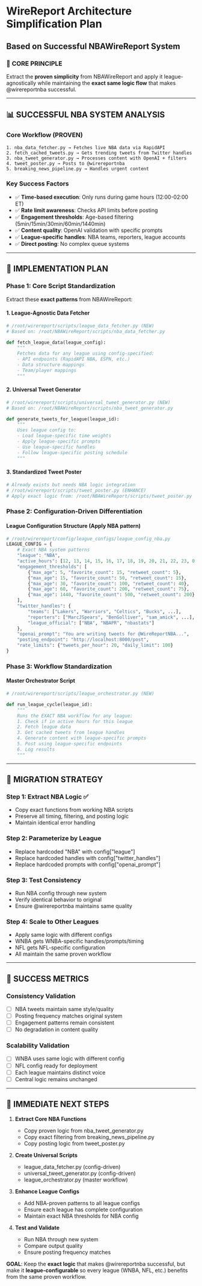 # WireReport Architecture Simplification Plan
## Based on Successful NBAWireReport System

### 🎯 **CORE PRINCIPLE**
Extract the **proven simplicity** from NBAWireReport and apply it league-agnostically while maintaining the **exact same logic flow** that makes @wirereportnba successful.

---

## 📊 **SUCCESSFUL NBA SYSTEM ANALYSIS**

### **Core Workflow (PROVEN)**
```
1. nba_data_fetcher.py → Fetches live NBA data via RapidAPI
2. fetch_cached_tweets.py → Gets trending tweets from Twitter handles
3. nba_tweet_generator.py → Processes content with OpenAI + filters
4. tweet_poster.py → Posts to @wirereportnba
5. breaking_news_pipeline.py → Handles urgent content
```

### **Key Success Factors**
- ✅ **Time-based execution**: Only runs during game hours (12:00-02:00 ET)
- ✅ **Rate limit awareness**: Checks API limits before posting
- ✅ **Engagement thresholds**: Age-based filtering (5min/15min/30min/60min/1440min)
- ✅ **Content quality**: OpenAI validation with specific prompts
- ✅ **League-specific handles**: NBA teams, reporters, league accounts
- ✅ **Direct posting**: No complex queue systems

---

## 🔧 **IMPLEMENTATION PLAN**

### **Phase 1: Core Script Standardization**
Extract these **exact patterns** from NBAWireReport:

#### **1. League-Agnostic Data Fetcher**
```python
# /root/wirereport/scripts/league_data_fetcher.py (NEW)
# Based on: /root/NBAWireReport/scripts/nba_data_fetcher.py

def fetch_league_data(league_config):
    """
    Fetches data for any league using config-specified:
    - API endpoints (RapidAPI NBA, ESPN, etc.)
    - Data structure mappings
    - Team/player mappings
    """
```

#### **2. Universal Tweet Generator**
```python
# /root/wirereport/scripts/universal_tweet_generator.py (NEW)
# Based on: /root/NBAWireReport/scripts/nba_tweet_generator.py

def generate_tweets_for_league(league_id):
    """
    Uses league config to:
    - Load league-specific time weights
    - Apply league-specific prompts
    - Use league-specific handles
    - Follow league-specific posting schedule
    """
```

#### **3. Standardized Tweet Poster**
```python
# Already exists but needs NBA logic integration
# /root/wirereport/scripts/tweet_poster.py (ENHANCE)
# Apply exact logic from: /root/NBAWireReport/scripts/tweet_poster.py
```

### **Phase 2: Configuration-Driven Differentiation**

#### **League Configuration Structure** (Apply NBA pattern)
```python
# /root/wirereport/config/league_configs/league_config_nba.py
LEAGUE_CONFIG = {
    # Exact NBA system patterns
    "league": "NBA",
    "active_hours": [12, 13, 14, 15, 16, 17, 18, 19, 20, 21, 22, 23, 0, 1, 2],
    "engagement_thresholds": [
        {"max_age": 5, "favorite_count": 15, "retweet_count": 5},
        {"max_age": 15, "favorite_count": 50, "retweet_count": 15},
        {"max_age": 30, "favorite_count": 100, "retweet_count": 40},
        {"max_age": 60, "favorite_count": 200, "retweet_count": 75},
        {"max_age": 1440, "favorite_count": 500, "retweet_count": 200}
    ],
    "twitter_handles": {
        "teams": ["Lakers", "Warriors", "Celtics", "Bucks", ...],
        "reporters": ["MarcJSpears", "BenGolliver", "sam_amick", ...],
        "league_official": ["NBA", "NBAPR", "nbastats"]
    },
    "openai_prompt": "You are writing tweets for @WireReportNBA...",
    "posting_endpoint": "http://localhost:8000/post",
    "rate_limits": {"tweets_per_hour": 20, "daily_limit": 100}
}
```

### **Phase 3: Workflow Standardization**

#### **Master Orchestrator Script**
```python
# /root/wirereport/scripts/league_orchestrator.py (NEW)

def run_league_cycle(league_id):
    """
    Runs the EXACT NBA workflow for any league:
    1. Check if in active hours for this league
    2. Fetch league data
    3. Get cached tweets from league handles  
    4. Generate content with league-specific prompts
    5. Post using league-specific endpoints
    6. Log results
    """
```

---

## 🔄 **MIGRATION STRATEGY**

### **Step 1: Extract NBA Logic** ✅
- Copy exact functions from working NBA scripts
- Preserve all timing, filtering, and posting logic
- Maintain identical error handling

### **Step 2: Parameterize by League**
- Replace hardcoded "NBA" with config["league"]
- Replace hardcoded handles with config["twitter_handles"]
- Replace hardcoded prompts with config["openai_prompt"]

### **Step 3: Test Consistency**
- Run NBA config through new system
- Verify identical behavior to original
- Ensure @wirereportnba maintains same quality

### **Step 4: Scale to Other Leagues**
- Apply same logic with different configs
- WNBA gets WNBA-specific handles/prompts/timing
- NFL gets NFL-specific configuration
- All maintain the same proven workflow

---

## 🎯 **SUCCESS METRICS**

### **Consistency Validation**
- [ ] NBA tweets maintain same style/quality
- [ ] Posting frequency matches original system
- [ ] Engagement patterns remain consistent
- [ ] No degradation in content quality

### **Scalability Validation**
- [ ] WNBA uses same logic with different config
- [ ] NFL config ready for deployment
- [ ] Each league maintains distinct voice
- [ ] Central logic remains unchanged

---

## 🚀 **IMMEDIATE NEXT STEPS**

1. **Extract Core NBA Functions**
   - Copy proven logic from nba_tweet_generator.py
   - Copy exact filtering from breaking_news_pipeline.py
   - Copy posting logic from tweet_poster.py

2. **Create Universal Scripts**
   - league_data_fetcher.py (config-driven)
   - universal_tweet_generator.py (config-driven)
   - league_orchestrator.py (master workflow)

3. **Enhance League Configs**
   - Add NBA-proven patterns to all league configs
   - Ensure each league has complete configuration
   - Maintain exact NBA thresholds for NBA config

4. **Test and Validate**
   - Run NBA through new system
   - Compare output quality
   - Ensure posting frequency matches

**GOAL**: Keep the **exact logic** that makes @wirereportnba successful, but make it **league-configurable** so every league (WNBA, NFL, etc.) benefits from the same proven workflow.